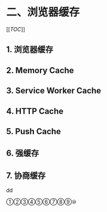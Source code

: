 # 二、浏览器缓存

[[_TOC_]]

## 1. 浏览器缓存

## 2. Memory Cache

## 3. Service Worker Cache

## 4. HTTP Cache

## 5. Push Cache

## 6. 强缓存

## 7. 协商缓存

dd

①②③④⑤⑥⑦⑧⑨⑩

